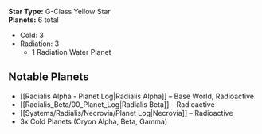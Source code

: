 
**Star Type:** G-Class Yellow Star  
**Planets:** 6 total  
- Cold: 3
- Radiation: 3
  - 1 Radiation Water Planet

## Notable Planets
- [[Radialis Alpha - Planet Log|Radialis Alpha]] – Base World, Radioactive
- [[Radialis_Beta/00_Planet_Log|Radialis Beta]] – Radioactive
- [[Systems/Radialis/Necrovia/Planet Log|Necrovia]] – Radioactive
- 3x Cold Planets (Cryon Alpha, Beta, Gamma)